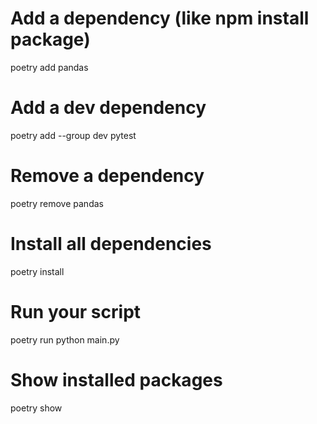 # Add a dependency (like npm install package)
poetry add pandas

# Add a dev dependency
poetry add --group dev pytest

# Remove a dependency
poetry remove pandas

# Install all dependencies
poetry install

# Run your script
poetry run python main.py

# Show installed packages
poetry show